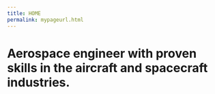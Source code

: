 ```yaml
---
title: HOME
permalink: mypageurl.html
---
```

# Aerospace engineer with proven skills in the aircraft and spacecraft industries.